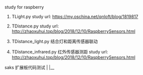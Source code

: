 study for raspberry

1. TLight.py
study url: https://my.oschina.net/qnloft/blog/1819817

2. TDistance.py
study url: http://zhaoxuhui.top/blog/2018/12/10/RaspberrySensors.html

3. TDistance_light.py
结合灯和距离传感器联动

4. TDistance_infrared.py
红外传感器测距
study url: http://zhaoxuhui.top/blog/2018/12/10/RaspberrySensors.html


saks 扩展板代码测试
|
|__

